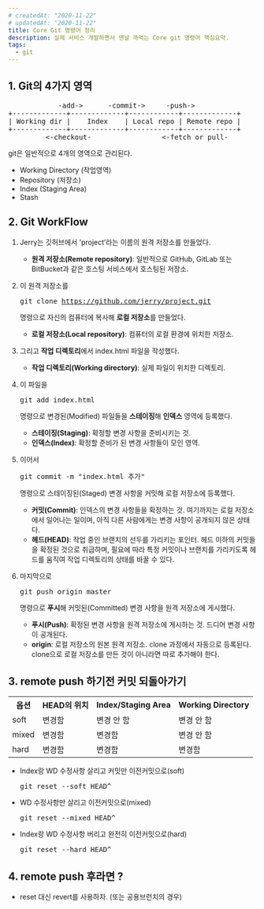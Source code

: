 ```yaml
---
# createdAt: "2020-11-22"
# updatedAt: "2020-11-22"
title: Core Git 명령어 정리
description: 실제 서비스 개발하면서 맨날 까먹는 Core git 명령어 핵심요약.
tags:
  - git
---
```


## 1. Git의 4가지 영역

<pre>
            -add->      -commit->     -push->
+-------------+-------------+------------+-------------+
| Working dir |    Index    | Local repo | Remote repo |
+-------------+-------------+------------+-------------+
         <-checkout-                 <-fetch or pull-
</pre>

git은 일반적으로 4개의 영역으로 관리된다.

- Working Directory (작업영역)
- Repository (저장소)
- Index (Staging Area)
- Stash

## 2. Git WorkFlow

1. Jerry는 깃허브에서 'project’라는 이름의 원격 저장소를 만들었다.

   - **원격 저장소(Remote repository)**: 일반적으로 GitHub, GitLab 또는 BitBucket과 같은 호스팅 서비스에서 호스팅된 저장소.

2. 이 원격 저장소를 <pre>git clone https://github.com/jerry/project.git </pre>명령으로 자신의 컴퓨터에 복사해 **로컬 저장소**를 만들었다.

   - **로컬 저장소(Local repository)**: 컴퓨터의 로컬 환경에 위치한 저장소.

3. 그리고 **작업 디렉토리**에서 index.html 파일을 작성했다.

   - **작업 디렉토리(Working directory)**: 실제 파일이 위치한 디렉토리.

4. 이 파일을 <pre>git add index.html</pre> 명령으로 변경된(Modified) 파일들을 **스테이징**해 **인덱스** 영역에 등록했다.

   - **스테이징(Staging)**: 확정할 변경 사항을 준비시키는 것.
   - **인덱스(Index)**: 확정할 준비가 된 변경 사항들이 모인 영역.

5. 이어서 <pre>git commit -m "index.html 추가" </pre> 명령으로 스테이징된(Staged) 변경 사항을 커밋해 로컬 저장소에 등록했다.

   - **커밋(Commit)**: 인덱스의 변경 사항들을 확정하는 것. 여기까지는 로컬 저장소에서 일어나는 일이며, 아직 다른 사람에게는 변경 사항이 공개되지 않은 상태다.
   - **헤드(HEAD)**: 작업 중인 브랜치의 선두를 가리키는 포인터. 헤드 이하의 커밋들을 확정된 것으로 취급하며, 필요에 따라 특정 커밋이나 브랜치를 가리키도록 헤드를 움직여 작업 디렉토리의 상태를 바꿀 수 있다.

6. 마지막으로 <pre>git push origin master</pre> 명령으로 **푸시**해 커밋된(Committed) 변경 사항을 원격 저장소에 게시했다.

   - **푸시(Push)**: 확정된 변경 사항을 원격 저장소에 게시하는 것. 드디어 변경 사항이 공개된다.
   - **origin**: 로컬 저장소의 원본 원격 저장소. clone 과정에서 자동으로 등록된다. clone으로 로컬 저장소를 만든 것이 아니라면 따로 추가해야 한다.

## 3. remote push 하기전 커밋 되돌아가기

<table class="table-auto border rounded">
<tr class="text-center bg-green-300">
    <th>옵션</th>
    <th>HEAD의 위치</th>
    <th>Index/Staging Area</th>
    <th>Working Directory</th>
</tr>
<tr class="text-center">
    <td>soft</td>
    <td>변경함</td>
    <td>변경 안 함</td>
    <td>변경 안 함</td>
</tr>
<tr class="text-center">
    <td>mixed</td>
    <td>변경함</td>
    <td>변경함</td>
    <td>변경 안 함</td>
</tr>
<tr class="text-center">
    <td>hard</td>
    <td>변경함</td>
    <td>변경함</td>
    <td>변경함</td>
</tr>
</table>

- Index랑 WD 수정사항 살리고 커밋만 이전커밋으로(soft)

  <pre>git reset --soft HEAD^</pre>

- WD 수정사항만 살리고 이전커밋으로(mixed)

  <pre>git reset --mixed HEAD^</pre>

- Index랑 WD 수정사항 버리고 완전히 이전커밋으로(hard)
  <pre>git reset --hard HEAD^</pre>

## 4. remote push 후라면 ?

- reset 대신 revert를 사용하자. (또는 공용브런치의 경우)

